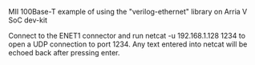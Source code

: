 MII 100Base-T example of using the "verilog-ethernet" library on Arria V SoC dev-kit

Connect to the ENET1 connector and run netcat -u 192.168.1.128 1234 to open a UDP connection to port 1234.
Any text entered into netcat will be echoed back after pressing enter.

